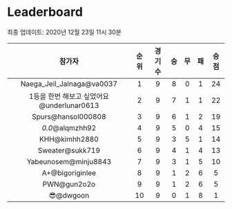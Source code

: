 # Leaderboard
최종 업데이트: 2020년 12월 23일 11시 30분




| 참가자 | 순위 | 경기수 | 승 | 무 | 패 | 승점 |
|:---:|:---:|:---:|:---:|:---:|:---:|:---:|
| Naega_Jeil_Jalnaga@va0037 | 1 | 9 | 8 | 0 | 1 | 24 |
| 1등을 한번 해보고 싶었어요@underlunar0613 | 2 | 9 | 7 | 1 | 1 | 22 |
| Spurs@hansol000808 | 3 | 9 | 6 | 1 | 2 | 19 |
| _0.0_@alqmzhh92 | 4 | 9 | 5 | 0 | 4 | 15 |
| KHH@kimhh2880 | 5 | 9 | 3 | 5 | 1 | 14 |
| Sweater@sukk719 | 6 | 9 | 4 | 1 | 4 | 13 |
| Yabeunosem@minju8843 | 7 | 9 | 3 | 1 | 5 | 10 |
| A+@bigoriginlee | 8 | 9 | 1 | 2 | 6 | 5 |
| PWN@gun2o2o | 9 | 9 | 1 | 2 | 6 | 5 |
| 😎@dwgoon | 10 | 9 | 0 | 1 | 8 | 1 |
